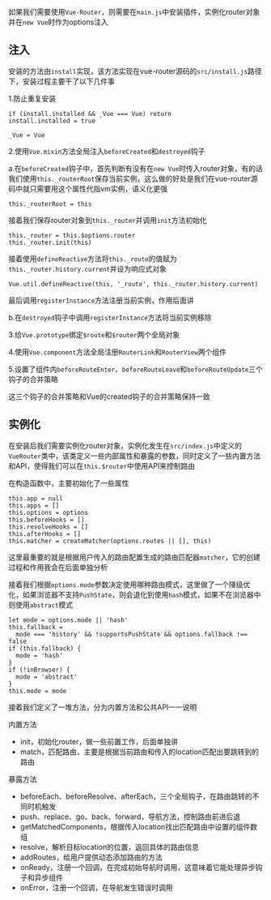 如果我们需要使用`Vue-Router`，则需要在`main.js`中安装插件，实例化router对象并在`new Vue`时作为options注入

## 注入

安装的方法由`install`实现，该方法实现在vue-router源码的`src/install.js`路径下，安装过程主要干了以下几件事

1.防止重复安装
```
if (install.installed && _Vue === Vue) return
install.installed = true

_Vue = Vue
```

2.使用`Vue.mixin`方法全局注入`beforeCreated`和`destroyed`钩子

a.在`beforeCreated`钩子中，首先判断有没有在`new Vue`时传入router对象，有的话我们使用`this._routerRoot`保存当前实例，这么做的好处是我们在vue-router源码中就只需要用这个属性代指vm实例，语义化更强
```
this._routerRoot = this
```

接着我们保存router对象到`this._router`并调用`init`方法初始化
```
this._router = this.$options.router
this._router.init(this)
```

接着使用`defineReactive`方法将`this._route`的值赋为`this._router.history.current`并设为响应式对象
```
Vue.util.defineReactive(this, '_route', this._router.history.current)
```

最后调用`registerInstance`方法注册当前实例，作用后面讲

b.在`destroyed`钩子中调用`registerInstance`方法将当前实例移除

3.给`Vue.prototype`绑定`$route`和`$router`两个全局对象

4.使用`Vue.component`方法全局注册`RouterLink`和`RouterView`两个组件

5.设置了组件内`beforeRouteEnter`、`beforeRouteLeave`和`beforeRouteUpdate`三个钩子的合并策略

这三个钩子的合并策略和Vue的created钩子的合并策略保持一致

## 实例化

在安装后我们需要实例化router对象，实例化发生在`src/index.js`中定义的`VueRouter`类中，该类定义一些内部属性和暴露的参数，同时定义了一些内置方法和API，使得我们可以在`this.$router`中使用API来控制路由

在构造函数中，主要初始化了一些属性
```
this.app = null
this.apps = []
this.options = options
this.beforeHooks = []
this.resolveHooks = []
this.afterHooks = []
this.matcher = createMatcher(options.routes || [], this)
```

这里最重要的就是根据用户传入的路由配置生成的路由匹配器`matcher`，它的创建过程和作用我会在后面单独分析

接着我们根据`options.mode`参数决定使用哪种路由模式，这里做了一个降级优化，如果浏览器不支持`PushState`，则会退化到使用`hash`模式，如果不在浏览器中则使用`abstract`模式
```
let mode = options.mode || 'hash'
this.fallback =
  mode === 'history' && !supportsPushState && options.fallback !== false
if (this.fallback) {
  mode = 'hash'
}
if (!inBrowser) {
  mode = 'abstract'
}
this.mode = mode
```

接着我们定义了一堆方法，分为内置方法和公共API一一说明

内置方法
- init，初始化router，做一些前置工作，后面单独讲
- match，匹配路由，主要是根据当前路由和传入的location匹配出要跳转到的路由

暴露方法
- beforeEach、beforeResolve、afterEach，三个全局钩子，在路由跳转的不同时机触发
- push、replace、go、back、forward，导航方法，控制路由前进后退
- getMatchedComponents，根据传入location找出匹配路由中设置的组件数组
- resolve，解析目标location的位置，返回具体的路由信息
- addRoutes，给用户提供动态添加路由的方法
- onReady，注册一个回调，在完成初始导航时调用，这意味着它能处理异步钩子和异步组件
- onError，注册一个回调，在导航发生错误时调用

